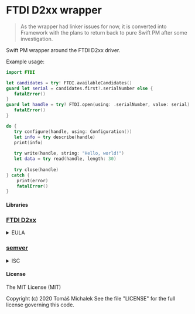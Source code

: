 # FTDI D2xx wrapper

> As the wrapper had linker issues for now, it is converted into Framework
> with the plans to return back to pure Swift PM after some investigation.

Swift PM wrapper around the FTDI D2xx driver. 

Example usage:
```swift
import FTDI

let candidates = try! FTDI.availableCandidates()
guard let serial = candidates.first?.serialNumber else {
   fatalError()
}
guard let handle = try? FTDI.open(using: .serialNumber, value: serial) else {
   fatalError()
}

do {
   try configure(handle, using: Configuration())
   let info = try describe(handle)
   print(info)
   
   try write(handle, string: "Hello, world!")
   let data = try read(handle, length: 30)
   
   try close(handle)
} catch {
    print(error)
    fatalError()
}
```

#### Libraries
### [FTDI D2xx](https://www.ftdichip.com/Drivers/FTDriverLicenceTerms.htm)
<details>
<summary>EULA</summary>

Full FTDI D2xx license lives [here](https://www.ftdichip.com/Drivers/FTDriverLicenceTerms.htm).

</details>

### [semver](https://ghub.io/semver)

<details>
<summary>ISC</summary>

The ISC License

Copyright (c) Isaac Z. Schlueter and Contributors

Permission to use, copy, modify, and/or distribute this software for any
purpose with or without fee is hereby granted, provided that the above
copyright notice and this permission notice appear in all copies.

THE SOFTWARE IS PROVIDED "AS IS" AND THE AUTHOR DISCLAIMS ALL WARRANTIES
WITH REGARD TO THIS SOFTWARE INCLUDING ALL IMPLIED WARRANTIES OF
MERCHANTABILITY AND FITNESS. IN NO EVENT SHALL THE AUTHOR BE LIABLE FOR
ANY SPECIAL, DIRECT, INDIRECT, OR CONSEQUENTIAL DAMAGES OR ANY DAMAGES
WHATSOEVER RESULTING FROM LOSS OF USE, DATA OR PROFITS, WHETHER IN AN
ACTION OF CONTRACT, NEGLIGENCE OR OTHER TORTIOUS ACTION, ARISING OUT OF OR
IN CONNECTION WITH THE USE OR PERFORMANCE OF THIS SOFTWARE.

</details>


#### License
The MIT License (MIT)

Copyright (c) 2020 Tomáš Michalek
See the file "LICENSE" for the full license governing this code.
